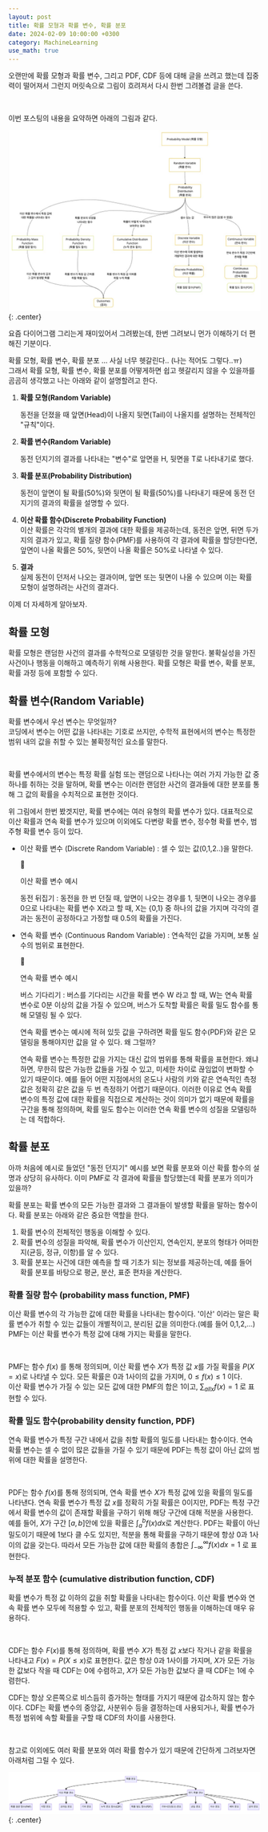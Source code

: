 ```yaml
---
layout: post
title: 확률 모형과 확률 변수, 확률 분포
date: 2024-02-09 10:00:00 +0300
category: MachineLearning
use_math: true
---
```


오랜만에 확률 모형과 확률 변수, 그리고 PDF, CDF 등에 대해 글을 쓰려고 했는데 집중력이 떨어져서 그런지
머릿속으로 그림이 흐려져서 다시 한번 그려볼겸 글을 쓴다.

<br>

이번 포스팅의 내용을 요약하면 아래의 그림과 같다.

![board-laughing-buffoon](/public/img/board-laughing-buffoon.jpg){: .center}

요즘 다이어그램 그리는게 재미있어서 그려봤는데, 한번 그려보니 먼가 이해하기 더 편해진 기분이다.

확률 모형, 확률 변수, 확률 분포 ... 사실 너무 헷갈린다.. (나는 적어도 그렇다..ㅠ)  
그래서 확률 모형, 확률 변수, 확률 분포를 어떻게하면 쉽고 헷갈리지 않을 수 있을까를 곰곰히 생각했고 나는 아래와 같이 설명할려고 한다.

1. **확률 모형(Random Variable)**

   동전을 던졌을 때 앞면(Head)이 나올지 뒷면(Tail)이 나올지를 설명하는 전체적인 "규칙"이다.

2. **확률 변수(Random Variable)**

   동전 던지기의 결과를 나타내는 "변수"로 앞면을 H, 뒷면을 T로 나타내기로 했다.

3. **확률 분포(Probability Distribution)**

   동전이 앞면이 될 확률(50%)와 뒷면이 될 확률(50%)를 나타내기 때문에 동전 던지기의 결과의 확률을 설명할 수 있다.

4. **이산 확률 함수(Discrete Probability Function)**  
   이산 확률은 각각의 별개의 결과에 대한 확률을 제공하는데, 동전은 앞면, 뒤면 두가지의 결과가 있고, 확률 질량 함수(PMF)를 사용하여 각 결과에 확률을 할당한다면, 앞면이 나올 확률은 50%, 뒷면이 나올 확률은 50%로 나타낼 수 있다.

5. **결과**  
   실제 동전이 던저서 나오는 결과이며, 앞면 또는 뒷면이 나올 수 있으며 이는 확률 모형이 설명하려는 사건의 결과다.

이제 더 자세하게 알아보자.

## 확률 모형

확률 모형은 랜덤한 사건의 결과를 수학적으로 모델링한 것을 말한다. 불확실성을 가진 사건이나 행동을 이해하고 예측하기 위해 사용한다. 확률 모형은 확률 변수, 확률 분포, 확률 과정 등에 포함할 수 있다.

## 확률 변수(Random Variable)

확률 변수에서 우선 변수는 무엇일까?  
코딩에서 변수는 어떤 값을 나타내는 기호로 쓰지만, 수학적 표현에서의 변수는 특정한 범위 내의 값을 취할 수 있는 불확정적인 요소를 말한다.

<br>

확률 변수에서의 변수는 특정 확률 실험 또는 랜덤으로 나타나는 여러 가지 가능한 값 중 하나를 취하는 것을 말하며, 확률 변수는 이러한 랜덤한 사건의 결과들에 대한 분포를 통해 그 값의 확률을 수치적으로 표현한 것이다.

위 그림에서 한번 봤겟지만, 확률 변수에는 여러 유형의 확률 변수가 있다. 대표적으로 이산 확률과 연속 확률 변수가 있으며 이외에도 다변량 확률 변수, 정수형 확률 변수, 범주형 확률 변수 등이 있다.

- 이산 확률 변수 (Discrete Random Variable) : 셀 수 있는 값(0,1,2..)을 말한다.

    <aside>
    <span class="icon">🥕</span> 
    <div class="content">
        <p>이산 확률 변수 예시 </p>
        <p>동전 뒤집기 : 동전을 한 번 던질 때, 앞면이 나오는 경우를 1, 뒷면이 나오는 경우를 0으로 나타내는 확률 변수 X라고 할 때, X는 {0,1} 중 하나의 값을 가지며 각각의 결과는 동전이 공정하다고 가정할 때 0.5의 확률을 가진다.</p>
    </div>
    </aside>

- 연속 확률 변수 (Continuous Random Variable) : 연속적인 값을 가지며, 보통 실수의 범위로 표현한다.

    <aside>
    <span class="icon">🥕</span> 
    <div class="content">
        <p>연속 확률 변수 예시 </p>
        <p> 버스 기다리기 : 버스를 기다리는 시간을 확률 변수 W 라고 할 때, W는 연속 확률 변수로 0분 이상의 값을 가질 수 있으며, 버스가 도착할 확률은 확률 밀도 함수를 통해 모델링 될 수 있다.</p>
    </div>
    </aside>

  연속 확률 변수는 예시에 적혀 있듯 값을 구하려면 확률 밀도 함수(PDF)와 같은 모델링을 통해야지만 값을 알 수 있다. 왜 그럴까?

  연속 확률 변수는 특정한 값을 가지는 대신 값의 범위를 통해 확률을 표현한다. 왜냐하면, 무한히 많은 가능한 값들을 가질 수 있고, 미세한 차이로 끊임없이 변화할 수 있기 때문이다. 예를 들어 어떤 지점에서의 온도나 사람의 키와 같은 연속적인 측정값은 정확히 같은 값을 두 번 측정하기 어렵기 때문이다. 이러한 이유로 연속 확률 변수의 특정 값에 대한 확률을 직접으로 계산하는 것이 의미가 없기 때문에 확률을 구간을 통해 정의하며, 확률 밀도 함수는 이러한 연속 확률 변수의 성질을 모델링하는 데 적합하다.

## 확률 분포

아까 처음에 예시로 들었던 "동전 던지기" 예시를 보면 확률 분포와 이산 확률 함수의 설명과 상당히 유사하다. 이미 PMF로 각 결과에 확률을 할당했는데 확률 분포가 의미가 있을까?

확률 분포는 확률 변수의 모든 가능한 결과와 그 결과들이 발생할 확률을 말하는 함수이다. 확률 분포는 아래와 같은 중요한 역할을 한다.

1. 확률 변수의 전체적인 행동을 이해할 수 있다.
2. 확률 변수의 성질을 파악해, 확률 변수가 이산인지, 연속인지, 분포의 형태가 어떠한지(균등, 정규, 이항)를 알 수 있다.
3. 확률 분포는 사건에 대한 예측을 할 때 기초가 되는 정보를 제공하는데, 예를 들어 확률 분포를 바탕으로 평균, 분산, 표준 편차을 계산한다.

### 확률 질량 함수 (probability mass function, PMF)

이산 확률 변수의 각 가능한 값에 대한 확률을 나타내는 함수이다. '이산' 이라는 말은 확률 변수가 취할 수 있는 값들이 개별적이고, 분리된 값을 의미한다.(예를 들어 0,1,2,...) PMF는 이산 확률 변수가 특정 값에 대해 가지는 확률을 말한다.

<br>

PMF는 함수 $f(x)$ 를 통해 정의되며, 이산 확률 변수 $X$가 특정 값 $x$를 가질 확률을 $P(X=x)$로 나타낼 수 있다. 모든 확률은 0과 1사이의 값을 가지며, $0≤f(x) ≤ 1$ 이다.  
이산 확률 변수가 가질 수 있는 모든 값에 대한 PMF의 합은 1이고, $∑_{allx} f(x)=1$ 로 표현할 수 있다.

### 확률 밀도 함수(probability density function, PDF)

연속 확률 변수가 특정 구간 내에서 값을 취할 확률의 밀도를 나타내는 함수이다. 연속 확률 변수는 셀 수 없이 많은 값들을 가질 수 있기 때문에 PDF는 특정 값이 아닌 값의 범위에 대한 확률을 설명한다.

<br>

PDF는 함수 $f(x)$를 통해 정의되며, 연속 확률 변수 $X$가 특정 값에 있을 확률의 밀도를 나타낸다. 연속 확률 변수가 특정 값 $x$를 정확히 가질 확률은 0이지만, PDF는 특정 구간에서 확률 변수의 값이 존재할 확률을 구하기 위해 해당 구간에 대해 적분을 사용한다. 예를 들어, $X$가 구간 $[a,b]$안에 있을 확률은 $\int_{a}^{b} f(x) dx$로 계산한다. PDF는 확률이 아닌 밀도이기 때문에 1보다 클 수도 있지만, 적분을 통해 확률을 구하기 때문에 항상 0과 1사이의 값을 갖는다. 따라서 모든 가능한 값에 대한 확률의 총합은 $\int_{−∞}^{∞} f(x) dx = 1$ 로 표현한다.

### 누적 분포 함수 (cumulative distribution function, CDF)

확률 변수가 특정 값 이하의 값을 취할 확률을 나타내는 함수이다. 이산 확률 변수와 연속 확률 변수 모두에 적용할 수 있고, 확률 분포의 전체적인 행동을 이해하는데 매우 유용하다.

<br>

CDF는 함수 $F(x)$를 통해 정의하며, 확률 변수 $X$가 특정 값 $x$보다 작거나 같을 확률을 나타내고 $F(x) = P(X ≤ x)$로 표현한다. 값은 항상 0과 1사이를 가지며, $X$가 모든 가능한 값보다 작을 때 CDF는 0에 수렴하고, $X$가 모든 가능한 값보다 클 때 CDF는 1에 수렴한다.

CDF는 항상 오른쪽으로 비스듬히 증가하는 형태를 가지기 때문에 감소하지 않는 함수이다. CDF는 확률 변수의 중앙값, 사분위수 등을 결정하는데 사용되거나, 확률 변수가 특정 범위에 속할 확률을 구할 때 CDF의 차이를 사용한다.

<br>

참고로 이외에도 여러 확률 분포와 여러 확률 함수가 있기 때문에 간단하게 그려보자면 아래처럼 그릴 수 있다.

![board-laughing-buffoon2](/public/img/board-laughing-buffoon2.png){: .center}
